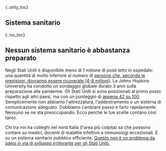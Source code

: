 {:.only_toc}
## Sistema sanitario 

{:.no_toc}
## Nessun sistema sanitario è abbastanza preparato
 
Negli Stati Uniti è disponibile meno di 1 milione di posti letto in ospedale: una quantità di molto inferiore al numero di [persone che, secondo le previsioni, dovranno essere ricoverate (4-8 milioni)](https://www.bloomberg.com/opinion/articles/2020-03-05/how-bad-is-the-coronavirus-let-s-compare-with-sars-ebola-flu). La Johns Hopkins University ha condotto un sondaggio globale durato 3 anni sulla preparazione alle pandemie. Gli Stati Uniti si sono posizionati al primo posto rispetto agli altri paesi, ma con un punteggio di [appena 42 su 100](https://jhu.pure.elsevier.com/en/publications/pandemic-influenza-and-major-disease-outbreak-preparedness-in-us--7). Semplicemente non abbiamo l'attrezzatura, l'addestramento o un sistema di comunicazione adeguato. Dobbiamo cambiare passo e farlo rapidamente. Nessuno se ne sta preoccupando. Ecco perché le tue scelte contano così tanto. 

Chi tra noi ha colleghi nel nord Italia (l'area più colpita) sa che possono contare su medici, docenti di malattie infettive e immunologi eccezionali. E su un sistema sanitario pubblico efficiente. [Questo non è un problema da paesi in via di sviluppo irrilevante per gli Stati Uniti.](https://twitter.com/drkomanduri/status/1236720751073546240)
